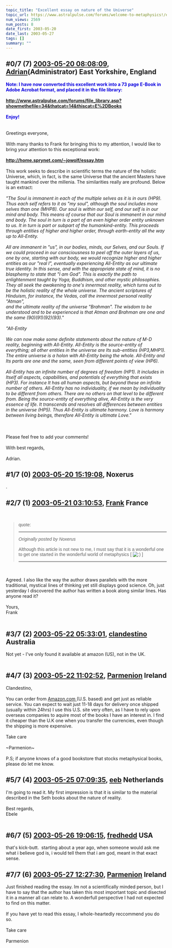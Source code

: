 ```yaml
---
topic_title: "Excellent essay on nature of the Universe"
topic_url: https://www.astralpulse.com/forums/welcome-to-metaphysics!/excellent-essay-on-nature-of-the-universe
num_views: 2569
num_posts: 8
date_first: 2003-05-20
date_last: 2003-05-27
tags: []
summary: ""
---
```


## \#0/7 (7) [2003-05-20 08:08:09](https://www.astralpulse.com/forums/index.php?msg=120327), [Adrian](https://www.astralpulse.com/forums/profile/?u=31)(Administrator) East Yorkshire, England ##
<section>
<font color='"blue"'>
 <b>
  Note: I have now converted this excellent work into a 73 page E-Book in Adobe Acrobat format, and placed it in the file library:
  <br>
  <br>
  <a class="bbc_link" href="http://www.astralpulse.com/forums/file_library.asp?showmethefile=34&amp;thatcat=14&amp;thiscat=E%2DBooks" rel="noopener" target="_blank">
   http://www.astralpulse.com/forums/file_library.asp?showmethefile=34&amp;thatcat=14&amp;thiscat=E%2DBooks
  </a>
  <br>
  <br>
  Enjoy!
 </b>
</font>
<br>
<br>
<br>
Greetings everyone,
<br>
<br>
With many thanks to Frank for bringing this to my attention, I would like to bring your attention to this exceptional work:
<br>
<br>
<b>
 <a class="bbc_link" href="http://home.sprynet.com/~jowolf/essay.htm" rel="noopener" target="_blank">
  http://home.sprynet.com/~jowolf/essay.htm
 </a>
</b>
<br>
<br>
This work seeks to describe in scientific terms the nature of the holistic Universe, which, in fact, is the same Universe that the ancient Masters have taught mankind over the millenia. The similarities really are profound. Below is an extract:
<br>
<br>
<i>
 "The Soul is immanent in each of the multiple selves as it is in ours (HP9). Thus each self refers to it as "my soul", although the soul includes more selves than one (MHP8). Our soul is within our self, and our self is in our mind and body. This means of course that our Soul is immanent in our mind and body. The soul in turn is a part of an even higher order entity unknown to us. It in turn is part or subpart of the humankind-entity. This proceeds through entities of higher and higher order, through earth-entity all the way up to All-Entity.
 <br>
 <br>
 All are immanent in "us", in our bodies, minds, our Selves, and our Souls. If we could proceed in our consciousness to peel off the outer layers of us, one by one, starting with our body, we would recognize higher and higher entities as our "real I", eventually experiencing All-Entity as our ultimate true identity. In this sense, and with the appropriate state of mind, it is no blasphemy to state that "I am God". This is exactly the path to enlightenment taught by Yoga, Buddhism, and other mystic philosophies. They all seek the awakening to one's innermost reality, which turns out to be the holistic reality of the whole universe. The ancient scriptures of Hinduism, for instance, the Vedas, call the innermost personal reality "Atman",
 <br>
 and the ultimate reality of the universe "Brahman". The wisdom to be understood and to be experienced is that Atman and Brahman are one and the same (90)(91)(92)(93)."
 <br>
 <br>
 "All-Entity
 <br>
 <br>
 We can now make some definite statements about the nature of M-D reality, beginning with All-Entity. All-Entity is the source-entity of everything; all other entities in the universe are Its sub-entities (HP3,MHP1). The entire universe is a holon with All-Entity being the whole. All-Entity and Its parts are one and the same, seen from different points of view (HP6).
 <br>
 <br>
 All-Entity has an infinite number of degrees of freedom (HP1). It includes in Itself all aspects, capabilities, and potentials of everything that exists (HP3). For instance It has all human aspects, but beyond these an infinite number of others. All-Entity has no individuality, if we mean by individuality to be different from others. There are no others on that level to be different from. Being the source-entity of everything alive, All-Entity is the very essence of life. It transcends and resolves all differences between entities in the universe (HP5). Thus All-Entity is ultimate harmony. Love is harmony between living beings, therefore All-Entity is ultimate Love."
 <br>
 <br>
</i>
<br>
<br>
Please feel free to add your comments!
<br>
<br>
With best regards,
<br>
<br>
Adrian.
<br>
</section>

## \#1/7 (0) [2003-05-20 15:19:08](https://www.astralpulse.com/forums/index.php?msg=31702), Noxerus  ##
<section>
.
</section>

## \#2/7 (1) [2003-05-21 03:10:53](https://www.astralpulse.com/forums/index.php?msg=31763), [Frank](https://www.astralpulse.com/forums/profile/?u=359) France ##
<section>
<br>
<blockquote id='"quote"'>
 <font face='"Arial"' id='"quote"' size='"1"'>
  quote:
  <hr height='"1"' id='"quote"' noshade=""/>
  <i>
   Originally posted by Noxerus
  </i>
  <br>
  <br>
  Although this article is not new to me, I must say that it is a wonderful one to get one started in the wonderful world of metaphysics [
  <img alt=":)" class="smiley" src="https://www.astralpulse.com/forums/Smileys/fugue/smiley.png" title="Smiley"/>
  ]
  <br>
  <hr height='"1"' id='"quote"' noshade=""/>
 </font>
</blockquote>
<br>
<br>
Agreed. I also like the way the author draws parallels with the more traditional, mystical lines of thinking yet still displays good science. Oh, just yesterday I discovered the author has written a book along similar lines. Has anyone read it?
<br>
<br>
Yours,
<br>
Frank
<br>
<br>
</section>

## \#3/7 (2) [2003-05-22 05:33:01](https://www.astralpulse.com/forums/index.php?msg=31843), [clandestino](https://www.astralpulse.com/forums/profile/?u=691) Australia ##
<section>
Not yet - I've only found it available at amazon (US), not in the UK.
<br>
<br>
</section>

## \#4/7 (3) [2003-05-22 11:02:52](https://www.astralpulse.com/forums/index.php?msg=31862), [Parmenion](https://www.astralpulse.com/forums/profile/?u=1792) Ireland ##
<section>
Clandestino,
<br>
<br>
You can order from
<a class="bbc_link" href="https://www.astralpulse.com/forums///amazon.com" rel="noopener" target="_blank">
 Amazon.com
</a>
(U.S. based) and get just as reliable service. You can expect to wait just 11-18 days for delivery once shipped (usually within 24hrs) I use this U.S. site very often, as I have to rely upon overseas companies to aquire most of the books I have an interest in. I find it cheaper than the U.K one when you transfer the currencies, even though the shipping is more expensive.
<br>
<br>
Take care
<br>
<br>
~Parmenion~
<br>
<br>
P.S; if anyone knows of a good bookstore that stocks metaphysical books, please do let me know.
</section>

## \#5/7 (4) [2003-05-25 07:09:35](https://www.astralpulse.com/forums/index.php?msg=32095), [eeb](https://www.astralpulse.com/forums/profile/?u=1726) Netherlands ##
<section>
I'm going to read it. My first impression is that it is similar to the material described in the Seth books about the nature of reality.
<br>
<br>
Best regards,
<br>
Ebele
<br>
<br>
</section>

## \#6/7 (5) [2003-05-26 19:06:15](https://www.astralpulse.com/forums/index.php?msg=32255), [fredhedd](https://www.astralpulse.com/forums/profile/?u=692) USA ##
<section>
that's kick-butt.  starting about a year ago, when someone would ask me what i believe god is, i would tell them that i am god, meant in that exact sense.
</section>

## \#7/7 (6) [2003-05-27 12:27:30](https://www.astralpulse.com/forums/index.php?msg=32293), [Parmenion](https://www.astralpulse.com/forums/profile/?u=1792) Ireland ##
<section>
Just finished reading the essay. Im not a scientifically minded person, but I have to say that the author has taken this most important topic and disected it in a manner all can relate to. A wonderfull perspective I had not expected to find on this matter.
<br>
<br>
If you have yet to read this essay, I whole-heartedly reccommend you do so.
<br>
<br>
Take care
<br>
<br>
Parmenion
</section>